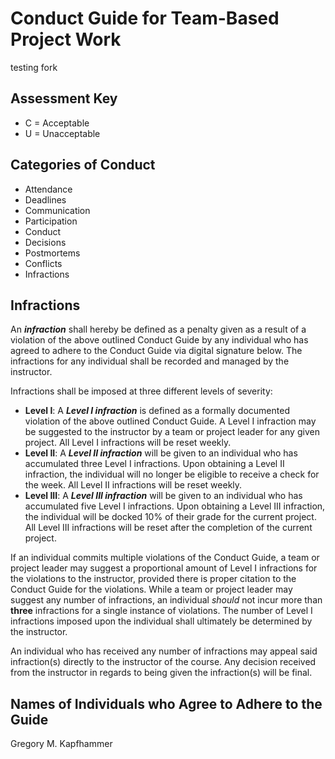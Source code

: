 # Conduct Guide for Team-Based Project Work

testing fork

## Assessment Key

* C = Acceptable
* U = Unacceptable

## Categories of Conduct

* Attendance
* Deadlines
* Communication
* Participation
* Conduct
* Decisions
* Postmortems
* Conflicts
* Infractions

## Infractions

An ***infraction*** shall hereby be defined as a penalty given as a result of a violation of the above outlined Conduct Guide by any individual who has agreed to adhere to the Conduct Guide via digital signature below. The infractions for any individual shall be recorded and managed by the instructor.

Infractions shall be imposed at three different levels of severity:

 * **Level I**: A ***Level I infraction*** is defined as a formally documented violation of the above outlined Conduct Guide. A Level I infraction may be suggested to the instructor by a team or project leader for any given project. All Level I infractions will be reset weekly.
 * **Level II**: A ***Level II infraction*** will be given to an individual who has accumulated three Level I infractions. Upon obtaining a Level II infraction, the individual will no longer be eligible to receive a check for the week. All Level II infractions will be reset weekly.
 * **Level III**: A ***Level III infraction*** will be given to an individual who has accumulated five Level I infractions. Upon obtaining a Level III infraction, the individual will be docked 10% of their grade for the current project. All Level III infractions will be reset after the completion of the current project.

If an individual commits multiple violations of the Conduct Guide, a team or project leader may suggest a proportional amount of Level I infractions for the violations to the instructor, provided there is proper citation to the Conduct Guide for the violations. While a team or project leader may suggest any number of infractions, an individual *should* not incur more than **three** infractions for a single instance of violations. The number of Level I infractions imposed upon the individual shall ultimately be determined by the instructor.

An individual who has received any number of infractions may appeal said infraction(s) directly to the instructor of the course. Any decision received from the instructor in regards to being given the infraction(s) will be final.

## Names of Individuals who Agree to Adhere to the Guide

Gregory M. Kapfhammer
